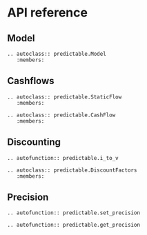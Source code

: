 # API reference

## Model

```{eval-rst}
.. autoclass:: predictable.Model
   :members:
```

## Cashflows

```{eval-rst}
.. autoclass:: predictable.StaticFlow
   :members:
```

```{eval-rst}
.. autoclass:: predictable.CashFlow
   :members:
```

## Discounting

```{eval-rst}
.. autofunction:: predictable.i_to_v
```

```{eval-rst}
.. autoclass:: predictable.DiscountFactors
   :members:
```

## Precision

```{eval-rst}
.. autofunction:: predictable.set_precision
```

```{eval-rst}
.. autofunction:: predictable.get_precision
```
